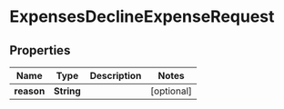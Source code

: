 

# ExpensesDeclineExpenseRequest


## Properties

| Name | Type | Description | Notes |
|------------ | ------------- | ------------- | -------------|
|**reason** | **String** |  |  [optional] |



